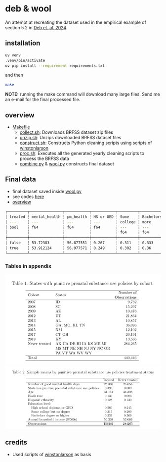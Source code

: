 # deb & wool

An attempt at recreating the dataset used in the empirical example of section
5.2 in [Deb et. al. 2024](https://www.nber.org/papers/w33026).

## installation

```bash
uv venv
.venv/bin/activate
uv pip install --requirement requirements.txt
```

and then

```bash
make
```

**NOTE:** running the make command will download many large files.
Send me an e-mail for the final processed file.

## overview

- [Makefile](Makefile)
  - [collect.sh](collect.sh): Downloads BRFSS dataset zip files
  - [unzip.sh](unzip.sh): Unzips downloaded BRFSS dataset files
  - [construct.sh](construct.sh): Constructs Python cleaning scripts using
    scripts of
    [winstonlarson](https://github.com/winstonlarson/brfss/tree/master)
  - [proc.sh]( proc.sh): Executes all the generated yearly cleaning scripts to
    process the BRFSS data
  - [combine.py](combine.py) & [wool.py](wool.py) constructs final dataset

## Final data

- final dataset saved inside [wool.py](wool.py)
- see codes [here](https://www.cdc.gov/brfss/annual_data/annual_2018.html)
- [overview](final.txt)

```bash
┌─────────┬───────────────┬───────────┬───────────┬─────────┬───────────────┬────────┐
│ treated ┆ mental_health ┆ pm_health ┆ HS or GED ┆ Some    ┆ Bachelors or  ┆ #obs   │
│ ---     ┆ ---           ┆ ---       ┆ ---       ┆ college ┆ more          ┆ ---    │
│ bool    ┆ f64           ┆ f64       ┆ f64       ┆ ---     ┆ ---           ┆ u32    │
│         ┆               ┆           ┆           ┆ f64     ┆ f64           ┆        │
╞═════════╪═══════════════╪═══════════╪═══════════╪═════════╪═══════════════╪════════╡
│ false   ┆ 53.72383      ┆ 56.877551 ┆ 0.267     ┆ 0.311   ┆ 0.333         ┆ 102998 │
│ true    ┆ 53.912124     ┆ 56.977571 ┆ 0.249     ┆ 0.302   ┆ 0.36          ┆ 293060 │
└─────────┴───────────────┴───────────┴───────────┴─────────┴───────────────┴────────┘
```

### Tables in appendix

![](figs/tab1.png)
![](figs/tab2.png)

## credits

- Used scripts of
  [winstonlarson](https://github.com/winstonlarson/brfss/tree/master) as basis
